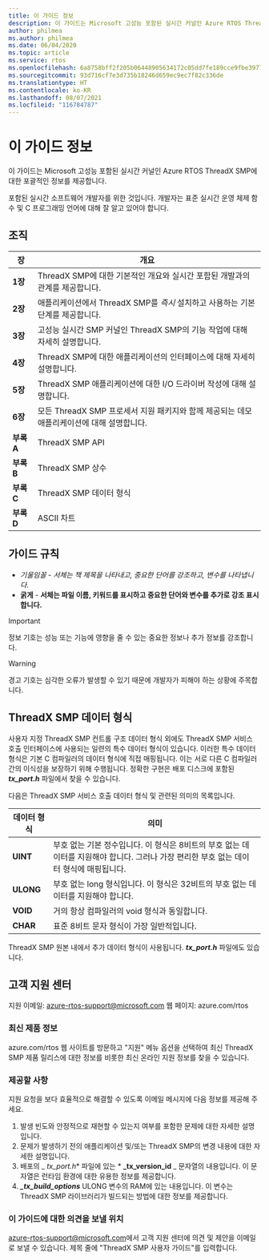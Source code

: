 ```yaml
---
title: 이 가이드 정보
description: 이 가이드는 Microsoft 고성능 포함된 실시간 커널인 Azure RTOS ThreadX SMP에 대한 포괄적인 정보를 제공합니다.
author: philmea
ms.author: philmea
ms.date: 06/04/2020
ms.topic: article
ms.service: rtos
ms.openlocfilehash: 6a8758bff2f205b06448905634172c05dd7fe189cce9fbe3977f6080c51eb95d
ms.sourcegitcommit: 93d716cf7e3d735b18246d659ec9ec7f82c336de
ms.translationtype: HT
ms.contentlocale: ko-KR
ms.lasthandoff: 08/07/2021
ms.locfileid: "116784787"
---
```

# <a name="about-this-guide"></a>이 가이드 정보

이 가이드는 Microsoft 고성능 포함된 실시간 커널인 Azure RTOS ThreadX SMP에 대한 포괄적인 정보를 제공합니다.

포함된 실시간 소프트웨어 개발자를 위한 것입니다. 개발자는 표준 실시간 운영 체제 함수 및 C 프로그래밍 언어에 대해 잘 알고 있어야 합니다.

## <a name="organization"></a>조직

| 장       | 개요                    |
| ------------- | ---------------------------------------------------------------------------------------------------------- |
| **1장** | ThreadX SMP에 대한 기본적인 개요와 실시간 포함된 개발과의 관계를 제공합니다.           |
| **2장** | 애플리케이션에서 ThreadX SMP를 *즉시* 설치하고 사용하는 기본 단계를 제공합니다.           |
| **3장** | 고성능 실시간 SMP 커널인 ThreadX SMP의 기능 작업에 대해 자세히 설명합니다.    |
| **4장** | ThreadX SMP에 대한 애플리케이션의 인터페이스에 대해 자세히 설명합니다.                                                        |
| **5장** | ThreadX SMP 애플리케이션에 대한 I/O 드라이버 작성에 대해 설명합니다.                                                |
| **6장** | 모든 ThreadX SMP 프로세서 지원 패키지와 함께 제공되는 데모 애플리케이션에 대해 설명합니다. |
| **부록 A** | ThreadX SMP API        |
| **부록 B** | ThreadX SMP 상수  |
| **부록 C** | ThreadX SMP 데이터 형식 |
| **부록 D** | ASCII 차트            |

## <a name="guide-conventions"></a>가이드 규칙

- *기울임꼴* - *서체는 책 제목을 나타내고, 중요한 단어를 강조하고, 변수를 나타냅니다.*
- **굵게** - **서체는 파일 이름, 키워드를 표시하고 중요한 단어와 변수를 추가로 강조 표시합니다.**

> [!IMPORTANT]
> 정보 기호는 성능 또는 기능에 영향을 줄 수 있는 중요한 정보나 추가 정보를 강조합니다.

> [!WARNING]
> 경고 기호는 심각한 오류가 발생할 수 있기 때문에 개발자가 피해야 하는 상황에 주목합니다.

## <a name="threadx-smp-data-types"></a>ThreadX SMP 데이터 형식

사용자 지정 ThreadX SMP 컨트롤 구조 데이터 형식 외에도 ThreadX SMP 서비스 호출 인터페이스에 사용되는 일련의 특수 데이터 형식이 있습니다. 이러한 특수 데이터 형식은 기본 C 컴파일러의 데이터 형식에 직접 매핑됩니다. 이는 서로 다른 C 컴파일러 간의 이식성을 보장하기 위해 수행됩니다. 정확한 구현은 배포 디스크에 포함된 ***tx_port.h*** 파일에서 찾을 수 있습니다.

다음은 ThreadX SMP 서비스 호출 데이터 형식 및 관련된 의미의 목록입니다.

| 데이터 형식          | 의미                                                          |
| --------- | --------------------------------------------------------- |
| **UINT**  | 부호 없는 기본 정수입니다. 이 형식은 8비트의 부호 없는 데이터를 지원해야 합니다. 그러나 가장 편리한 부호 없는 데이터 형식에 매핑됩니다. |
| **ULONG** | 부호 없는 long 형식입니다. 이 형식은 32비트의 부호 없는 데이터를 지원해야 합니다.                                                                     |
| **VOID**  | 거의 항상 컴파일러의 void 형식과 동일합니다.                                                                                |
| **CHAR**  | 표준 8비트 문자 형식이 가장 일반적입니다.                                                                                          |

ThreadX SMP 원본 내에서 추가 데이터 형식이 사용됩니다. ***tx_port.h*** 파일에도 있습니다.

## <a name="customer-support-center"></a>고객 지원 센터

지원 이메일: [azure-rtos-support@microsoft.com](https://azure-rtos-support@microsoft.com) 웹 페이지: azure.com/rtos

### <a name="latest-product-information"></a>최신 제품 정보

azure.com/rtos 웹 사이트를 방문하고 "지원" 메뉴 옵션을 선택하여 최신 ThreadX SMP 제품 릴리스에 대한 정보를 비롯한 최신 온라인 지원 정보를 찾을 수 있습니다.

### <a name="what-we-need-from-you"></a>제공할 사항

지원 요청을 보다 효율적으로 해결할 수 있도록 이메일 메시지에 다음 정보를 제공해 주세요.

1. 발생 빈도와 안정적으로 재현할 수 있는지 여부를 포함한 문제에 대한 자세한 설명입니다.
2. 문제가 발생하기 전의 애플리케이션 및/또는 ThreadX SMP의 변경 내용에 대한 자세한 설명입니다.
3. 배포의 _ *_tx_port.h_** 파일에 있는 * **_tx_version_id** _ 문자열의 내용입니다. 이 문자열은 런타임 환경에 대한 유용한 정보를 제공합니다.
4. ***_tx_build_options*** ULONG 변수의 RAM에 있는 내용입니다. 이 변수는 ThreadX SMP 라이브러리가 빌드되는 방법에 대한 정보를 제공합니다.

### <a name="where-to-send-comments-about-this-guide"></a>이 가이드에 대한 의견을 보낼 위치

[azure-rtos-support@microsoft.com](https://azure-rtos-support@microsoft.com)에서 고객 지원 센터에 의견 및 제안을 이메일로 보낼 수 있습니다. 제목 줄에 "ThreadX SMP 사용자 가이드"를 입력합니다.
